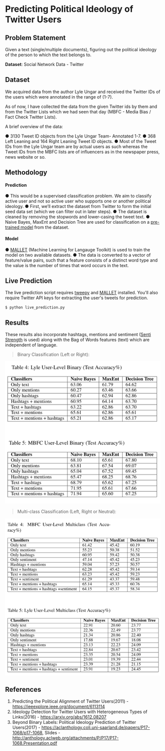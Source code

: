 # Predicting Political Ideology of Twitter Users

## Problem Statement

Given a text (single/multiple documents), figuring out the political ideology of the person to which the text belongs to.

**Dataset**: Social Network Data - Twitter

## Dataset

We acquired data from the author Lyle Ungar and received the Twitter IDs of the users which were annotated in the range
of (1-7).

As of now, I have collected the data from the given Twitter ids by them and from the Twitter Lists which we had seen that
day (MBFC - Media Bias / Fact Check Twitter Lists).

A brief overview of the data:

● 3130 Tweet ID objects from the Lyle Ungar Team- Annotated 1-7.
● 368 Left Leaning and 164 Right Leaning Tweet ID objects.
● Most of the Tweet IDs from the Lyle Ungar team are by actual users as such whereas the Tweet IDs from the MBFC lists are of influencers as in the newspaper press, news website or so.

## Methodology

#### Prediction
● This would be a supervised classification problem. We aim to classify active user and not so active user who supports one or another political ideology.
● First, we’ll extract the dataset from Twitter to form the initial seed data set (which we can filter out in later steps).
● The dataset is cleaned by removing the stopwords and lower-casing the tweet text.
● Naive Bayes, MaxEnt and Decision Tree are used for classification on a [pre-trained model](https://github.com/shrebox/Political-Ideology-Detection-on-Twitter/blob/master/trained_prediction_model_mallet) from the dataset.

#### Model
● [MALLET](http://mallet.cs.umass.edu/index.php) (Machine Learning for Langauge Toolkit) is used to train the model on two available datasets.
● The data is converted to a vector of feature/value pairs, such that a feature consists of a distinct word type and the value is the number of times that word occurs in the text.

## Live Prediction

The live prediction script requires [tweepy](http://docs.tweepy.org/en/latest/) and [MALLET](http://mallet.cs.umass.edu/download.php) installed. You'll also require Twitter API keys for extracting the user's tweets for prediction.

```
$ python live_prediction.py
```

## Results

These results also incorporate hashtags, mentions and sentiment ([Senti Strength](http://sentistrength.wlv.ac.uk/) is used) along with the Bag of Words features (text) which are independent of language. 

> Binary Classification (Left or Right):

![alt text](https://github.com/shrebox/Political-Ideology-Detection-on-Twitter/blob/master/images/binary_new.png?raw=true)

> Multi-class Classification (Left, Right or Neutral):

![alt text](https://github.com/shrebox/Political-Ideology-Detection-on-Twitter/blob/master/images/senti_multi.png?raw=true)

## References

1. Predicting the Political Alignment of Twitter Users(2011) - https://ieeexplore.ieee.org/document/6113114
2. Ideology Detection for Twitter Users with Heterogeneous Types of Links(2016) - https://arxiv.org/abs/1612.08207
3. Beyond Binary Labels: Political Ideology Prediction of Twitter Users(2017) - https://aclanthology.coli.uni-saarland.de/papers/P17-1068/p17-1068, Slides - http://anthology.aclweb.org/attachments/P/P17/P17-1068.Presentation.pdf
